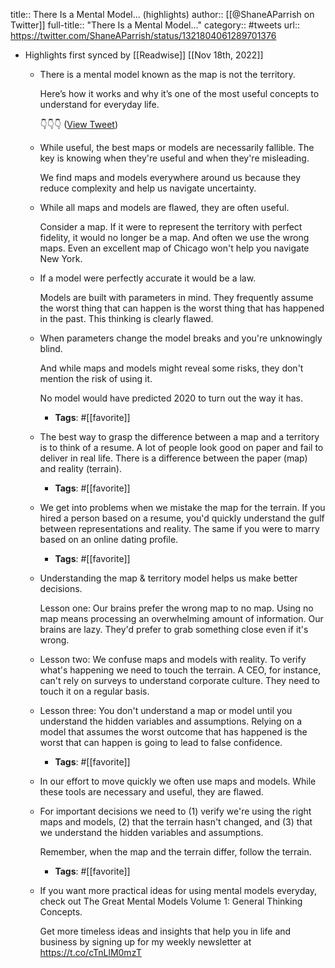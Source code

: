 title:: There Is a Mental Model... (highlights)
author:: [[@ShaneAParrish on Twitter]]
full-title:: "There Is a Mental Model..."
category:: #tweets
url:: https://twitter.com/ShaneAParrish/status/1321804061289701376

- Highlights first synced by [[Readwise]] [[Nov 18th, 2022]]
	- There is a mental model known as the map is not the territory.
	  
	  Here’s how it works and why it’s one of the most useful concepts to understand for everyday life.
	  
	  👇👇👇 ([View Tweet](https://twitter.com/ShaneAParrish/status/1321804061289701376))
	- While useful, the best maps or models are necessarily fallible. The key is knowing when they're useful and when they're misleading. 
	  
	  We find maps and models everywhere around us because they reduce complexity and help us navigate uncertainty.
	- While all maps and models are flawed, they are often useful.
	  
	  Consider a map. If it were to represent the territory with perfect fidelity, it would no longer be a map. And often we use the wrong maps. Even an excellent map of Chicago won't help you navigate New York.
	- If a model were perfectly accurate it would be a law.
	  
	  Models are built with parameters in mind. They frequently assume the worst thing that can happen is the worst thing that has happened in the past. This thinking is clearly flawed.
	- When parameters change the model breaks and you're unknowingly blind.
	  
	  And while maps and models might reveal some risks, they don't mention the risk of using it.
	  
	  No model would have predicted 2020 to turn out the way it has.
		- **Tags**: #[[favorite]]
	- The best way to grasp the difference between a map and a territory is to think of a resume. A lot of people look good on paper and fail to deliver in real life. There is a difference between the paper (map) and reality (terrain).
		- **Tags**: #[[favorite]]
	- We get into problems when we mistake the map for the terrain. If you hired a person based on a resume, you'd quickly understand the gulf between representations and reality. The same if you were to marry based on an online dating profile.
		- **Tags**: #[[favorite]]
	- Understanding the map & territory model helps us make better decisions.
	  
	  Lesson one: Our brains prefer the wrong map to no map. Using no map means processing an overwhelming amount of information. Our brains are lazy. They'd prefer to grab something close even if it's wrong.
	- Lesson two: We confuse maps and models with reality. To verify what's happening we need to touch the terrain. A CEO, for instance, can't rely on surveys to understand corporate culture. They need to touch it on a regular basis.
	- Lesson three: You don't understand a map or model until you understand the hidden variables and assumptions. Relying on a model that assumes the worst outcome that has happened is the worst that can happen is going to lead to false confidence.
		- **Tags**: #[[favorite]]
	- In our effort to move quickly we often use maps and models. While these tools are necessary and useful, they are flawed.
	- For important decisions we need to (1) verify we're using the right maps and models, (2) that the terrain hasn't changed, and (3) that we understand the hidden variables and assumptions.
	  
	  Remember, when the map and the terrain differ, follow the terrain.
		- **Tags**: #[[favorite]]
	- If you want more practical ideas for using mental models everyday, check out The Great Mental Models Volume 1: General Thinking Concepts.
	  
	  Get more timeless ideas and insights that help you in life and business by signing up for my weekly newsletter at https://t.co/cTnLlM0mzT
